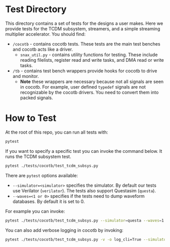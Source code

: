 # Test Directory

This directory contains a set of tests for the designs a user makes. Here we provide tests for the TCDM subsystem, streamers, and a simple streaming multiplier accelerator. You should find:

* `/cocotb` - contains cocotb tests. These tests are the main test benches and cocotb acts like a driver.
    * `snax_util.py` - contains utility functions for testing. These include reading filelists, register read and write tasks, and DMA read or write tasks.
* `/tb` - contains test bench wrappers provide hooks for cocotb to drive and monitor.
    * **Note** these wrappers are necessary because not all signals are seen in cocotb. For example, user defined `typedef` signals are not recognizable by the cocotb drivers. You need to convert them into packed signals.

# How to Test

At the root of this repo, you can run all tests with:

```bash
pytest
```

If you want to specify a specific test you can invoke the command below. It runs the TCDM subsystem test.

```bash
pytest ./tests/cocotb/test_tcdm_subsys.py
```

There are `pytest` options available:

* `--simulator=<simulator>` specifies the simulator. By default our tests use Verilator (`verilator`). The tests also support Questasim (`questa`).
* `--waves=<1 or 0>` specifies if the tests need to dump waveform databases. By default it is set to 0.

For example you can invoke:


```bash
pytest ./tests/cocotb/test_tcdm_subsys.py --simulator=questa --waves=1
```

You can also add verbose logging in cocotb by invoking:


```bash
pytest ./tests/cocotb/test_tcdm_subsys.py -v -o log_cli=True --simulator=questa --waves=1
```